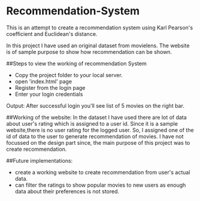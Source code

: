 # Recommendation-System
This is an attempt to create a recommendation system using Karl Pearson's coefficient and Euclidean's distance.

In this project I have used an original dataset from movielens. The website is of sample purpose to show how recommendation can be shown.

##Steps to view the working of recommendation System
* Copy the project folder to your local server.
* open 'index.html' page
* Register from the login page
* Enter your login credentials

Output:
After successful login you'll see list of 5 movies on the right bar.

##Working of the website:
In the dataset I have used there are lot of data about user's rating which is assigned to a user id. Since it is a sample website,there is no user rating for the logged user. So, I assigned one of the id of data to the user to generate recommendation of movies. I have not focussed on the design part since, the main purpose of this project was to create recommendation.

##Future implementations:
* create a working website to create recommendation from user's actual data.
* can filter the ratings to show popular movies to new users as enough data about their preferences is not stored.

